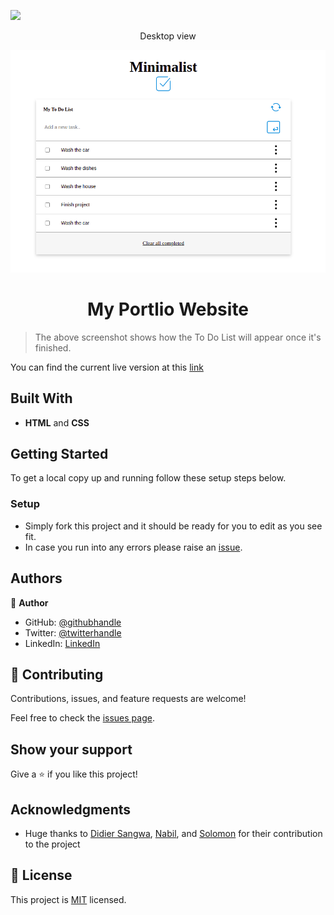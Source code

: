 ![](https://img.shields.io/badge/Microverse-blueviolet)

<p align="center">Desktop view</p>
<img src="./src/assets/to-do-list.png">

<h1 align="center"> My Portlio Website </h1>

> The above screenshot shows how the To Do List will appear once it's finished. 

You can find the current live version at this [link](https://benmuiruri.github.io/to-do-list/)

## Built With

- **HTML** and **CSS**

## Getting Started

To get a local copy up and running follow these setup steps below.

### Setup

- Simply fork this project and it should be ready for you to edit as you see fit.
- In case you run into any errors please raise an [issue](https://github.com/Benmuiruri/to-do-list/issues).

## Authors

👤 **Author**

- GitHub: [@githubhandle](https://github.com/Benmuiruri)
- Twitter: [@twitterhandle](https://twitter.com/_optimize)
- LinkedIn: [LinkedIn](https://www.linkedin.com/in/benjamin-kiarie-180b66149/)

## 🤝 Contributing

Contributions, issues, and feature requests are welcome!

Feel free to check the [issues page](https://github.com/Benmuiruri/my-portfolio/issues).

## Show your support

Give a ⭐️ if you like this project!

## Acknowledgments

- Huge thanks to [Didier Sangwa](https://github.com/sangwa7), [Nabil](https://github.com/NabilHY), and [Solomon](https://github.com/Achilles-Dev) for their contribution to the project

## 📝 License

This project is [MIT](https://opensource.org/licenses/MIT) licensed.
